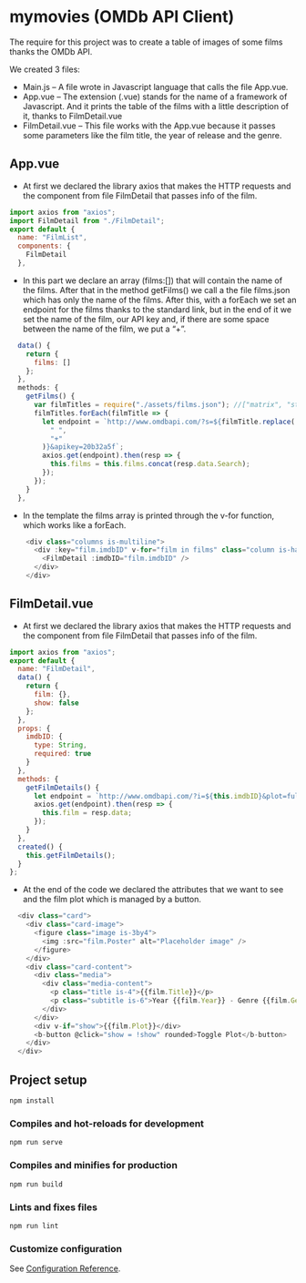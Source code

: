 # mymovies (OMDb API Client)

The require for this project was to create a table of images of
some films thanks the OMDb API.


We created 3 files:

* Main.js – A file wrote in Javascript language that calls
the file App.vue.
* App.vue – The extension (.vue) stands for the name of
a framework of Javascript. And it prints the table of the
films with a little description of it, thanks to
FilmDetail.vue
* FilmDetail.vue – This file works with the App.vue
because it passes some parameters like the film title,
the year of release and the genre.

## App.vue

* At first we declared the library axios that makes the HTTP
requests and the component from file FilmDetail that
passes info of the film.

```javascript
import axios from "axios";
import FilmDetail from "./FilmDetail";
export default {
  name: "FilmList",
  components: {
    FilmDetail
  },
```

* In this part we declare an array (films:[]) that will contain
the name of the films. After that in the method getFilms()
we call a the file films.json which has only the name of the
films. After this, with a forEach we set an endpoint for the
films thanks to the standard link, but in the end of it we
set the name of the film, our API key and, if there are
some space between the name of the film, we put a “+”.

```javascript
  data() {
    return {
      films: []
    };
  },
  methods: {
    getFilms() {
      var filmTitles = require("./assets/films.json"); //["matrix", "star wars", "rambo", "django"]
      filmTitles.forEach(filmTitle => {
        let endpoint = `http://www.omdbapi.com/?s=${filmTitle.replace(
          " ",
          "+"
        )}&apikey=20b32a5f`;
        axios.get(endpoint).then(resp => {
          this.films = this.films.concat(resp.data.Search);
        });
      });
    }
  },
```
* In the template the films array is printed through the v-for
function, which works like a forEach.

```javascript
    <div class="columns is-multiline">
      <div :key="film.imdbID" v-for="film in films" class="column is-half">
        <FilmDetail :imdbID="film.imdbID" />
      </div>
    </div>
```
## FilmDetail.vue

* At first we declared the library axios that makes the HTTP
requests and the component from file FilmDetail that
passes info of the film.

```javascript
import axios from "axios";
export default {
  name: "FilmDetail",
  data() {
    return {
      film: {},
      show: false
    };
  },
  props: {
    imdbID: {
      type: String,
      required: true
    }
  },
  methods: {
    getFilmDetails() {
      let endpoint = `http://www.omdbapi.com/?i=${this.imdbID}&plot=full&apikey=20b32a5f`;
      axios.get(endpoint).then(resp => {
        this.film = resp.data;
      });
    }
  },
  created() {
    this.getFilmDetails();
  }
};
```

* At the end of the code we declared the attributes that we
want to see and the film plot which is managed by a button.

```javascript
  <div class="card">
    <div class="card-image">
      <figure class="image is-3by4">
        <img :src="film.Poster" alt="Placeholder image" />
      </figure>
    </div>
    <div class="card-content">
      <div class="media">
        <div class="media-content">
          <p class="title is-4">{{film.Title}}</p>
          <p class="subtitle is-6">Year {{film.Year}} - Genre {{film.Genre}}</p>
        </div>
      </div>
      <div v-if="show">{{film.Plot}}</div>
      <b-button @click="show = !show" rounded>Toggle Plot</b-button>
    </div>
  </div>
  ```





## Project setup
```
npm install
```

### Compiles and hot-reloads for development
```
npm run serve
```

### Compiles and minifies for production
```
npm run build
```

### Lints and fixes files
```
npm run lint
```

### Customize configuration
See [Configuration Reference](https://cli.vuejs.org/config/).
